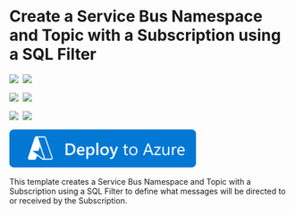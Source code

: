 # Create a Service Bus Namespace and Topic with a Subscription using a SQL Filter

<IMG SRC="https://azurequickstartsservice.blob.core.windows.net/badges/101-servicebus-topic-subscription-sqlfilter/PublicLastTestDate.svg" />&nbsp;
<IMG SRC="https://azurequickstartsservice.blob.core.windows.net/badges/101-servicebus-topic-subscription-sqlfilter/PublicDeployment.svg" />&nbsp;

<IMG SRC="https://azurequickstartsservice.blob.core.windows.net/badges/101-servicebus-topic-subscription-sqlfilter/FairfaxLastTestDate.svg" />&nbsp;
<IMG SRC="https://azurequickstartsservice.blob.core.windows.net/badges/101-servicebus-topic-subscription-sqlfilter/FairfaxDeployment.svg" />&nbsp;

<IMG SRC="https://azurequickstartsservice.blob.core.windows.net/badges/101-servicebus-topic-subscription-sqlfilter/BestPracticeResult.svg" />&nbsp;
<IMG SRC="https://azurequickstartsservice.blob.core.windows.net/badges/101-servicebus-topic-subscription-sqlfilter/CredScanResult.svg" />&nbsp;

<a href="https://portal.azure.com/#create/Microsoft.Template/uri/https%3A%2F%2Fraw.githubusercontent.com%2FAzure%2Fazure-quickstart-templates%2Fmaster%2F101-servicebus-topic-subscription-sqlfilter%2Fazuredeploy.json" target="_blank">
    <img src="https://raw.githubusercontent.com/Azure/azure-quickstart-templates/master/1-CONTRIBUTION-GUIDE/images/deploytoazure.svg"/>
</a>

This template creates a Service Bus Namespace and Topic with a Subscription using a SQL Filter to define what messages will be directed to or received by the Subscription.

